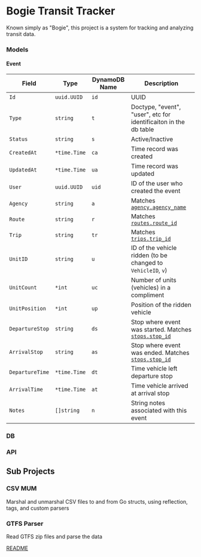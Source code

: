# Bogie Transit Tracker
Known simply as "Bogie", this project is a system for tracking and analyzing transit data.

### Models

#### Event
| Field | Type | DynamoDB Name | Description |
|-------|------|---------------|-------------|
| `Id` | `uuid.UUID` |  `id` | UUID |
| `Type` | `string` | `t` | Doctype, "event", "user", etc for identificaiton in the db table |
| `Status` | `string` | `s` | Active/Inactive |
| `CreatedAt` | `*time.Time` | `ca` | Time record was created |
| `UpdatedAt` | `*time.Time` | `ua` | Time record was updated |
| `User` | `uuid.UUID` | `uid` | ID of the user who created the event |
| `Agency` | `string` | `a` | Matches [`agency.agency_name`](#gtfs-parser) |
| `Route` | `string` | `r` | Matches [`routes.route_id`](#gtfs-parser) |
| `Trip` | `string` | `tr` | Matches [`trips.trip_id`](#gtfs-parser) |
| `UnitID` | `string` | `u` | ID of the vehicle ridden (to be changed to `VehicleID`, `v`) |
| `UnitCount` | `*int` | `uc` | Number of units (vehicles) in a compliment |
| `UnitPosition` | `*int` | `up` | Position of the ridden vehicle |
| `DepartureStop` | `string` | `ds` | Stop where event was started. Matches [`stops.stop_id`](#gtfs-parser) |
| `ArrivalStop` | `string` | `as` | Stop where event was ended. Matches [`stops.stop_id`](#gtfs-parser) |
| `DepartureTime` | `*time.Time` | `dt` | Time vehicle left departure stop |
| `ArrivalTime` | `*time.Time` | `at` | Time vehicle arrived at arrival stop |
| `Notes` | `[]string` | `n` | String notes associated with this event |

### DB

### API

## Sub Projects

### CSV MUM
Marshal and unmarshal CSV files to and from Go structs, using reflection, tags, and custom parsers

### GTFS Parser
Read GTFS zip files and parse the data

[README](./pkg/gtfs/README.md)
